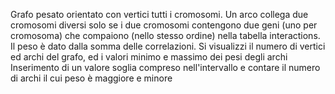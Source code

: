 Grafo pesato orientato con vertici tutti i cromosomi. Un arco collega due cromosomi diversi solo se i due 
cromosomi contengono due geni (uno per cromosoma) che compaiono (nello stesso ordine) nella tabella interactions.
Il peso è dato dalla somma delle correlazioni.
Si visualizzi il numero di vertici ed archi del grafo, ed i valori minimo e massimo dei pesi degli archi
Inserimento di un valore soglia compreso nell'intervallo e contare il numero di archi il cui peso è maggiore e minore
